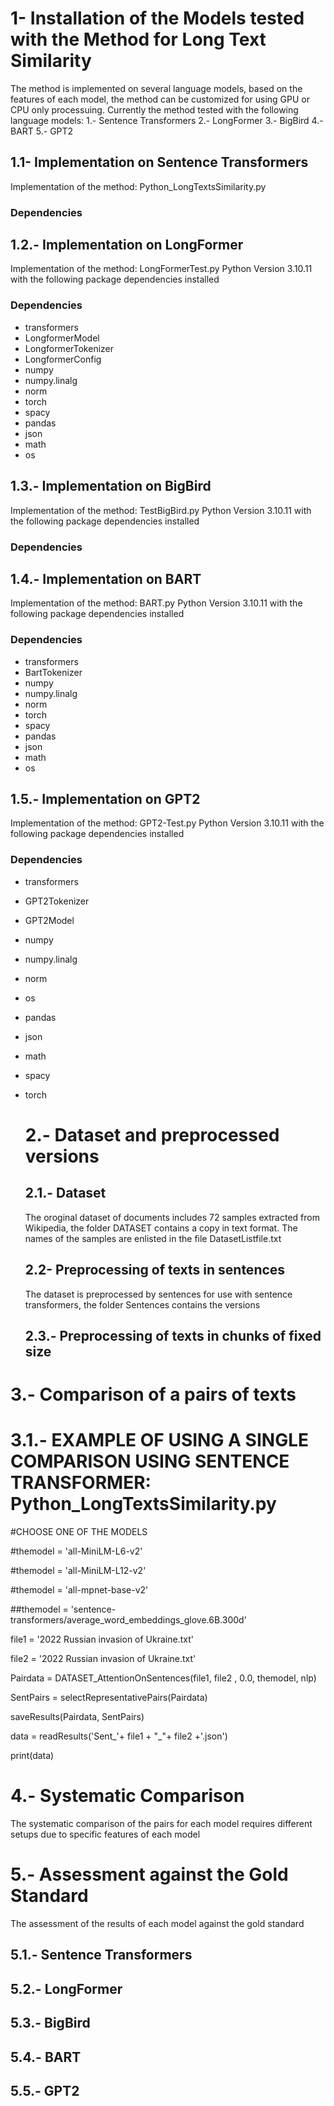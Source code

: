 # 1- Installation of the  Models tested with the Method for Long Text Similarity
The method is implemented on several language models, based on the features  of each model, the method can be customized for using  GPU or CPU only processuing. Currently the  method  tested with the following  language models:
1.- Sentence Transformers
2.- LongFormer
3.- BigBird
4.- BART
5.- GPT2

## 1.1- Implementation on Sentence Transformers 
 Implementation of the method: Python_LongTextsSimilarity.py
### Dependencies


## 1.2.- Implementation on LongFormer  
 Implementation of the method:  LongFormerTest.py 
 Python Version 3.10.11  with the following package dependencies installed
### Dependencies
 * transformers
 * LongformerModel
 * LongformerTokenizer
 * LongformerConfig
 * numpy
 * numpy.linalg
 * norm
 * torch
 * spacy
 * pandas
 * json
 * math
 * os

## 1.3.- Implementation on BigBird
 Implementation of the method:  TestBigBird.py 
 Python Version 3.10.11  with the following package dependencies installed
### Dependencies

## 1.4.- Implementation on BART
 Implementation of the method:  BART.py 
 Python Version 3.10.11  with the following package dependencies installed
### Dependencies
* transformers
* BartTokenizer
* numpy
* numpy.linalg
* norm 
* torch
* spacy
* pandas 
* json
* math
* os

## 1.5.- Implementation on GPT2
 Implementation of the method: GPT2-Test.py 
 Python Version 3.10.11  with the following package dependencies installed
### Dependencies
* transformers 
* GPT2Tokenizer
* GPT2Model
* numpy 
* numpy.linalg
* norm
* os
* pandas 
* json
* math
* spacy
* torch

  # 2.- Dataset and preprocessed versions
  ## 2.1.- Dataset
  The oroginal dataset of documents includes 72 samples extracted from Wikipedia, the folder DATASET contains a copy in text format. The names of the samples  are enlisted in the file DatasetListfile.txt
  
  ## 2.2- Preprocessing of texts  in sentences
   The dataset is preprocessed by sentences for use with sentence transformers, the folder Sentences contains the versions 

  
  ## 2.3.- Preprocessing of texts in chunks of fixed size
  

# 3.- Comparison of a pairs of texts

# 3.1.- EXAMPLE OF USING A SINGLE COMPARISON USING  SENTENCE TRANSFORMER: Python_LongTextsSimilarity.py

 #CHOOSE ONE OF THE MODELS
 
#themodel = 'all-MiniLM-L6-v2'

#themodel = 'all-MiniLM-L12-v2'

#themodel = 'all-mpnet-base-v2'

##themodel = 'sentence-transformers/average_word_embeddings_glove.6B.300d'

file1 = '2022 Russian invasion of Ukraine.txt'

file2 = '2022 Russian invasion of Ukraine.txt'

Pairdata = DATASET_AttentionOnSentences(file1, file2 , 0.0, themodel, nlp)

SentPairs = selectRepresentativePairs(Pairdata)

saveResults(Pairdata, SentPairs)

data = readResults('Sent_'+ file1 + "_"+ file2 +'.json')

print(data)


# 4.- Systematic Comparison

 The systematic comparison of the pairs for each model requires  different setups due to specific features of each model
 
# 

# 5.- Assessment against the Gold Standard 
 The assessment of the results of each model against the gold standard 

## 5.1.- Sentence Transformers
## 5.2.- LongFormer
## 5.3.- BigBird
## 5.4.- BART
## 5.5.- GPT2

